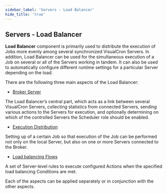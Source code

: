 ```yaml
---
sidebar_label: 'Servers - Load Balancer'
hide_title: 'true'
---
```


## Servers - Load Balancer

**Load Balancer** component is primarily used to distribute the execution of Jobs more evenly among several synchronized VisualCron Servers.
In addition, Load Balancer can be used for the simultaneous execution of a Job on several or all of the Servers working in tandem. It can also be used to automatically configure different runtime settings for a particular Server depending on the load.
 
There are the following three main aspects of the Load Balancer:

* [Broker Server](broker-server)

The Load Balancer’s central part, which acts as a link between several VisualCron Servers, collecting statistics from connected Servers, sending various actions to the Servers for execution, and optionally determining on which of the controlled Servers the Scheduler role should be enabled.
 
* [Execution Distribution](execution-distribution)

Setting up of a certain Job so that execution of the Job can be performed not only on the local Server, but also on one or more Servers connected to the Broker.
 
* [Load balancing Flows](load-balancing-flows)

A set of Server-level rules to execute configured Actions when the specified load balancing Conditions are met.
 
Each of the aspects can be applied separately or in conjunction with the other aspects.